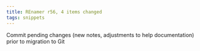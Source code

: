```yaml
---
title: REnamer r56, 4 items changed
tags: snippets
---
```


Commit pending changes (new notes, adjustments to help documentation) prior to migration to Git
